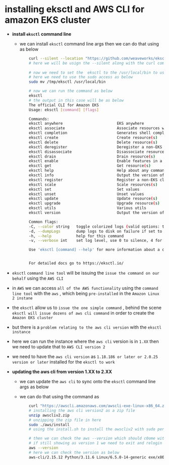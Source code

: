 # installing eksctl and AWS CLI for amazon EKS cluster

- **install `eksctl` command line**
  
  - we can install `eksctl` command line args then we can do that using as below

    ```bash
        curl --silent --location "https://github.com/weaveworks/eksctl/releases/latest/download/eksctl_$(uname -s)_amd64.tar.gz" | tar xz -C /tmp
        # here we will be usign the --silent along with the curl command hence even though to will install the eksctl command line nothing will be displayed
        
        # now we need to set the  eksctl to the /usr/local/bin to use it from any place
        # here we need to use the sudo access as below 
        sudo mv /tmp/eksctl /usr/local/bin

        # now we can run the command as below 
        eksctl 
        # the output in this case will be as below 
        The official CLI for Amazon EKS
        Usage: eksctl [command] [flags]

        Commands:
        eksctl anywhere                        EKS anywhere
        eksctl associate                       Associate resources with a cluster
        eksctl completion                      Generates shell completion scripts for bash, zsh or fish
        eksctl create                          Create resource(s)
        eksctl delete                          Delete resource(s)
        eksctl deregister                      Deregister a non-EKS cluster
        eksctl disassociate                    Disassociate resources from a cluster
        eksctl drain                           Drain resource(s)
        eksctl enable                          Enable features in a cluster
        eksctl get                             Get resource(s)
        eksctl help                            Help about any command
        eksctl info                            Output the version of eksctl, kubectl and OS info
        eksctl register                        Register a non-EKS cluster
        eksctl scale                           Scale resources(s)
        eksctl set                             Set values
        eksctl unset                           Unset values
        eksctl update                          Update resource(s)
        eksctl upgrade                         Upgrade resource(s)
        eksctl utils                           Various utils
        eksctl version                         Output the version of eksctl

        Common flags:
        -C, --color string   toggle colorized logs (valid options: true, false, fabulous) (default "true")
        -d, --dumpLogs       dump logs to disk on failure if set to true
        -h, --help           help for this command
        -v, --verbose int    set log level, use 0 to silence, 4 for debugging and 5 for debugging with AWS debug logging (default 3)

        Use 'eksctl [command] --help' for more information about a command.


        For detailed docs go to https://eksctl.io/


    ```

- `eksctl` `command line tool` will be issuing the `issue the command on our behalf` using the `AWS CLI`

- in `AWS` we can access `all of the AWS functionality` using the `command line tool` with the `aws` , which being `pre-installed` in the `Amazon Linux 2 instane` 

- the `eksctl` allow us to `issue the one simple command` , behind the scene `eksctl will issue dozens of aws cli command` in order to create the `Amazon EKS cluster`

- but there is a `problem relating to the aws cli version` with the `eksctl instance`

- here we can run the instance where the `aws cli` version is in `1.XX` then we need to update that to `AWS CLI version 2`

- we need to have the `aws cli version` as `1.18.186 or later or 2.0.25 version or later` installed  for the `eksctl to work`

- **updating the aws cli from version 1.XX to 2.XX**
  
  - we can update the `aws cli` to sync onto the `eksctl` command line args as below 
  
  - we can do that using the command as 
    
    ```bash
        curl "https://awscli.amazonaws.com/awscli-exe-linux-x86_64.zip" -o "awscliv2.zip"
        # installing the aws cli version2 as a zip file
        unzip awscliv2.zip
        # unzipping the zip file in here
        sudo ./aws/install
        # using the install.sh to install the awscliv2 with sudo permission

        # then we can check the aws --version which should c0ome with version2
        # if still showing as version 1 we need to exit and relogin to the bootstrap EC2 instance
        aws --version
        # here we can check the version as below 
        aws-cli/2.15.12 Python/3.11.6 Linux/6.5.0-14-generic exe/x86_64.ubuntu.22 prompt/off

    

    ```